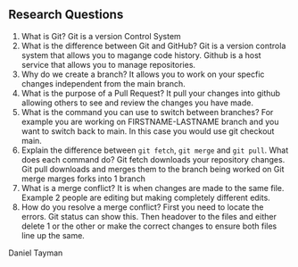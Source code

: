 ## Research Questions 

1. What is Git? Git is a version Control System
2. What is the difference between Git and GitHub? Git is a version 
controla system that allows you to magange code history. Github is a host 
service that allows you to manage repositories.
3. Why do we create a branch? It allows you to work on your specfic 
changes independent from the main branch. 
4. What is the purpose of a Pull Request? It pull your changes into github 
allowing others to see and review the changes you have made.
5. What is the command you can use to switch between branches? For example you are working on FIRSTNAME-LASTNAME branch and you want to switch back to main. 
In this case you would use git checkout main.
6. Explain the difference between `git fetch`, `git merge` and `git pull`. What does each command do? 
Git fetch downloads your repository changes.
Git pull downloads and merges them to the branch being worked on
Git merge marges forks into 1 branch
7. What is a merge conflict? It is when changes are made to the same file. Example 2 people are editing but making completely different edits.
8. How do you resolve a merge conflict? First you need to locate the errors. Git status can show this. Then headover to the files and either delete 1 or the 
other or make the correct changes to ensure both files line up the same.

Daniel Tayman
